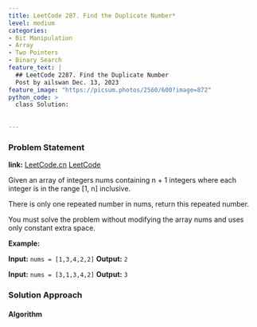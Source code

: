 ```yaml
---
title: LeetCode 287. Find the Duplicate Number*
level: medium
categories:
- Bit Manipulation
- Array
- Two Pointers
- Binary Search
feature_text: |
  ## LeetCode 2287. Find the Duplicate Number
  Post by ailswan Dec. 13, 2023
feature_image: "https://picsum.photos/2560/600?image=872"
python_code: >
  class Solution:
      
         
---
```


### Problem Statement
**link:**
[LeetCode.cn](https://leetcode.cn/problems/find-the-duplicate-number/)
[LeetCode](https://leetcode.com/problems/find-the-duplicate-number/)

Given an array of integers nums containing n + 1 integers where each integer is in the range [1, n] inclusive.

There is only one repeated number in nums, return this repeated number.

You must solve the problem without modifying the array nums and uses only constant extra space.

 
**Example:**

**Input:** `nums = [1,3,4,2,2]`
**Output:** `2`
 
**Input:** `nums = [3,1,3,4,2]`
**Output:** `3`

### Solution Approach
 

#### Algorithm
 